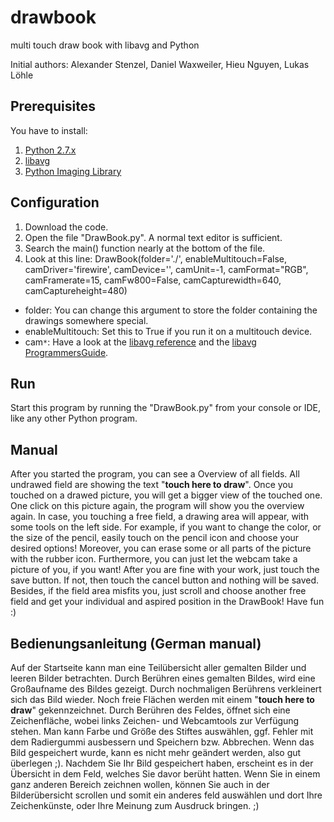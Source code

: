 # drawbook
multi touch draw book with libavg and Python

Initial authors: Alexander Stenzel, Daniel Waxweiler, Hieu Nguyen, Lukas Löhle

## Prerequisites
You have to install:
 1. [Python 2.7.x](http://www.python.org)
 2. [libavg](https://www.libavg.de/)
 3. [Python Imaging Library](http://www.pythonware.com/products/pil/)

## Configuration
1. Download the code.
2. Open the file "DrawBook.py". A normal text editor is sufficient.
3. Search the main() function nearly at the bottom of the file.
4. Look at this line: DrawBook(folder='./', enableMultitouch=False, camDriver='firewire', camDevice='', camUnit=-1, camFormat="RGB", camFramerate=15, camFw800=False, camCapturewidth=640, camCaptureheight=480)
  * folder: You can change this argument to store the folder containing the drawings somewhere special.
  * enableMultitouch: Set this to True if you run it on a multitouch device.
  * cam`*`: Have a look at the [libavg reference](http://www.libavg.de/reference/current/areanodes.html#libavg.avg.CameraNode) and the [libavg ProgrammersGuide](http://www.libavg.de/wiki/ProgrammersGuide/CameraNode).

## Run
Start this program by running the "DrawBook.py" from your console or IDE, like any other Python program.


## Manual
After you started the program, you can see a Overview of all fields.
All undrawed field are showing the text "**touch here to draw**".
Once you touched on a drawed picture, you will get a bigger view of the touched one. One click on this picture again, the program will show you the overview again.
In case, you touching a free field, a drawing area will appear, with some tools on the left side.
For example, if you want to change the color, or the size of the pencil, easily touch on the pencil icon and choose your desired options!
Moreover, you can erase some or all parts of the picture with the rubber icon.
Furthermore, you can just let the webcam take a picture of you, if you want! After you are fine with your work, just touch the save button.
If not, then touch the cancel button and nothing will be saved.
Besides, if the field area misfits you, just scroll and choose another free field and get your individual and aspired position in the DrawBook!
Have fun :)

## Bedienungsanleitung (German manual)
Auf der Startseite kann man eine Teilübersicht aller gemalten Bilder und leeren Bilder betrachten.
Durch Berühren eines gemalten Bildes, wird eine Großaufname des Bildes gezeigt. Durch nochmaligen Berührens verkleinert sich das Bild wieder.
Noch freie Flächen werden mit einem "**touch here to draw**" gekennzeichnet.
Durch Berühren des Feldes, öffnet sich eine Zeichenfläche, wobei links Zeichen- und Webcamtools zur Verfügung stehen. Man kann Farbe und Größe des Stiftes auswählen, ggf. Fehler mit dem Radiergummi ausbessern und Speichern bzw. Abbrechen.
Wenn das Bild gespeichert wurde, kann es nicht mehr geändert werden, also gut überlegen ;).
Nachdem Sie Ihr Bild gespeichert haben, erscheint es in der Übersicht in dem Feld, welches Sie davor berüht hatten. Wenn Sie in einem ganz anderen Bereich zeichnen wollen, können Sie auch in der Bilderübersicht scrollen und somit ein anderes feld auswählen und dort Ihre Zeichenkünste, oder Ihre Meinung zum Ausdruck bringen. ;)

